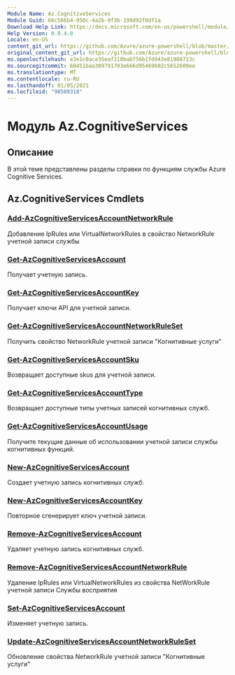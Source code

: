 ```yaml
---
Module Name: Az.CognitiveServices
Module Guid: 66c566b4-950c-4a2b-9f3b-199d92f0df1a
Download Help Link: https://docs.microsoft.com/en-us/powershell/module/az.cognitiveservices
Help Version: 0.9.4.0
Locale: en-US
content_git_url: https://github.com/Azure/azure-powershell/blob/master/src/CognitiveServices/CognitiveServices/help/Az.CognitiveServices.md
original_content_git_url: https://github.com/Azure/azure-powershell/blob/master/src/CognitiveServices/CognitiveServices/help/Az.CognitiveServices.md
ms.openlocfilehash: e3e1c0ace35eaf210bab756b1fd943e81988713c
ms.sourcegitcommit: 68451baa389791703e666d95469602c5652609ee
ms.translationtype: MT
ms.contentlocale: ru-RU
ms.lasthandoff: 01/05/2021
ms.locfileid: "98509318"
---
```

# Модуль Az.CognitiveServices
## Описание
В этой теме представлены разделы справки по функциям службы Azure Cognitive Services.

## Az.CognitiveServices Cmdlets
### [Add-AzCognitiveServicesAccountNetworkRule](Add-AzCognitiveServicesAccountNetworkRule.md)
Добавление IpRules или VirtualNetworkRules в свойство NetworkRule учетной записи службы

### [Get-AzCognitiveServicesAccount](Get-AzCognitiveServicesAccount.md)
Получает учетную запись.

### [Get-AzCognitiveServicesAccountKey](Get-AzCognitiveServicesAccountKey.md)
Получает ключи API для учетной записи.

### [Get-AzCognitiveServicesAccountNetworkRuleSet](Get-AzCognitiveServicesAccountNetworkRuleSet.md)
Получить свойство NetworkRule учетной записи "Когнитивные услуги"

### [Get-AzCognitiveServicesAccountSku](Get-AzCognitiveServicesAccountSku.md)
Возвращает доступные skus для учетной записи.

### [Get-AzCognitiveServicesAccountType](Get-AzCognitiveServicesAccountType.md)
Возвращает доступные типы учетных записей когнитивных служб.

### [Get-AzCognitiveServicesAccountUsage](Get-AzCognitiveServicesAccountUsage.md)
Получите текущие данные об использовании учетной записи службы когнитивных функций.

### [New-AzCognitiveServicesAccount](New-AzCognitiveServicesAccount.md)
Создает учетную запись когнитивных служб.

### [New-AzCognitiveServicesAccountKey](New-AzCognitiveServicesAccountKey.md)
Повторное сгенерирует ключ учетной записи.

### [Remove-AzCognitiveServicesAccount](Remove-AzCognitiveServicesAccount.md)
Удаляет учетную запись когнитивных служб.

### [Remove-AzCognitiveServicesAccountNetworkRule](Remove-AzCognitiveServicesAccountNetworkRule.md)
Удаление IpRules или VirtualNetworkRules из свойства NetWorkRule учетной записи Службы восприятия

### [Set-AzCognitiveServicesAccount](Set-AzCognitiveServicesAccount.md)
Изменяет учетную запись.

### [Update-AzCognitiveServicesAccountNetworkRuleSet](Update-AzCognitiveServicesAccountNetworkRuleSet.md)
Обновление свойства NetworkRule учетной записи "Когнитивные услуги"

